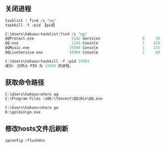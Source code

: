 ## 关闭进程

```powershell
tasklist | find /i "qq"
taskkill -f /pid 【pid】
```

```powershell
C:\Users\hakuou>tasklist|find /i "qq"
QQProtect.exe                 5192 Services                   0     30,424 K
QQ.exe                        1160 Console                    1    219,052 K
QQMusic.exe                  19304 Console                    1    131,660 K
QQLiveService.exe            16904 Console                    1     68,224 K

C:\Users\hakuou>taskkill -f /pid 19304
成功: 已终止 PID 为 19304 的进程。
```

## 获取命令路径

```powershell
C:\Users\hakuou>where qq
C:\Program Files (x86)\Tencent\QQ\Bin\QQ.exe

C:\Users\hakuou>where go
D:\go\bin\go.exe
```

## 修改hosts文件后刷新

```powershell
ipconfig /flushdns
```

